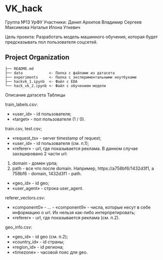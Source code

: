 # VK_hack

Группа №13 УрФУ
Участники:
Данил Архипов
Владимир Сергеев
Максимова Наталья
Илона Уткевич

Цель проекта:
Разработать модель машинного обучения, 
которая будет предсказывать пол пользователя соцсетей.

Project Organization
------------
    ├── README.md
    ├── data            <- Папка с файлами из датасета
    ├── experiments     <- Папка с экспериментальными ноутбуками
    ├── hackvk_1.ipynb  <- Файл с EDA
    └── hack_vk_2.ipynb <- Файл с обучением модели 



Описание датасета
Таблицы

train_labels.csv:
- «user_id» - id пользователя;
- «target» - пол пользователя (1 / 0).
 
train.csv, test.csv;
- «request_ts» - server timestamp of request;
- «user_id» - id пользователя (см. п.1);
- «referer» - url, где показывается реклама. В данном случае захэшировано 2 части url:
1) domain - домен урла;
2) path - все что после domain. Например, https://a758bf6/1432d3f1, a 758bf6 - domain, 1432d3f1 - path.
- «geo_id» - id geo;
- «user_agent» - строка user_agent.
 
referer_vectors.csv:
- «component0» - … - «component9» - числа, которые несут в себе информацию о url. Их нельзя как-либо интерпретировать;
- «referer» - url, где показывается реклама (см. п.2).
 
geo_info.csv:
- «geo_id» - id geo (см. п.2);
- «country_id» - id страны;
- «region_id» - id региона;
- «timezone» - часовой пояс для geo.










